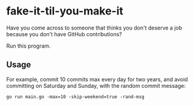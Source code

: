 # fake-it-til-you-make-it

Have you come across to someone that thinks you don't deserve
a job because you don't have GitHub contributions?

Run this program.

## Usage


For example, commit 10 commits max every day for two years,
and avoid committing on Saturday and Sunday, with the random commit message:

```
go run main.go -max=10 -skip-weekend=true -rand-msg
```
